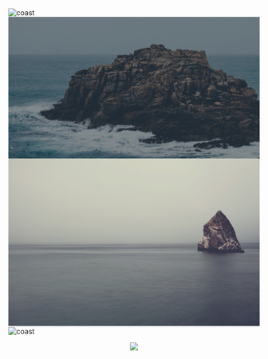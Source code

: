 <img align="center" src='/coast.png' alt='coast' width='600'/>

<img align="center" src='/rocks.jpg' alt='rocky' width='600'/>

<img align="center" src='/pointy_rock.jpg' alt='coast' width='600'/>

<img align="center" src='/peony.jpg' alt='coast' width='600'/>

<p align='center'>
<a href='https://github.com/mountain-theme/Mountain'><img src='https://img.shields.io/static/v1?label=Powered%20By&message=Mountain&color=9ec49f&style=for-the-badge&labelColor=0f0f0f'></a>
</p>

